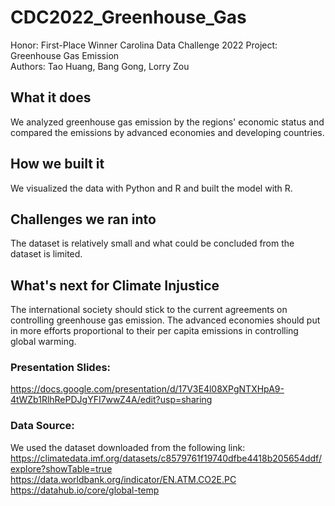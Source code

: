 # CDC2022_Greenhouse_Gas
Honor: First-Place Winner
Carolina Data Challenge 2022 
Project: Greenhouse Gas Emission  
Authors: Tao Huang, Bang Gong, Lorry Zou

## What it does
We analyzed greenhouse gas emission by the regions' economic status and compared the emissions by advanced economies and developing countries.
## How we built it
We visualized the data with Python and R and built the model with R.
## Challenges we ran into
The dataset is relatively small and what could be concluded from the dataset is limited.
## What's next for Climate Injustice
The international society should stick to the current agreements on controlling greenhouse gas emission. The advanced economies should put in more efforts proportional to their per capita emissions in controlling global warming.

### Presentation Slides:
https://docs.google.com/presentation/d/17V3E4l08XPgNTXHpA9-4tWZb1RlhRePDJgYFI7wwZ4A/edit?usp=sharing

### Data Source:
We used the dataset downloaded from the following link:  
https://climatedata.imf.org/datasets/c8579761f19740dfbe4418b205654ddf/explore?showTable=true
https://data.worldbank.org/indicator/EN.ATM.CO2E.PC  
https://datahub.io/core/global-temp
